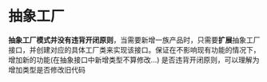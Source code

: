 # 抽象工厂
**抽象工厂模式并没有违背开闭原则**，当需要新增一族产品时，只需要**扩展**抽象工厂接口，并创建对应的具体工厂类来实现该接口。保证在不影响现有功能的情况下，增加新的功能(在抽象接口中新增类型不算修改...)
是否违背开闭原则，可以理解为增加类型是否修改旧代码